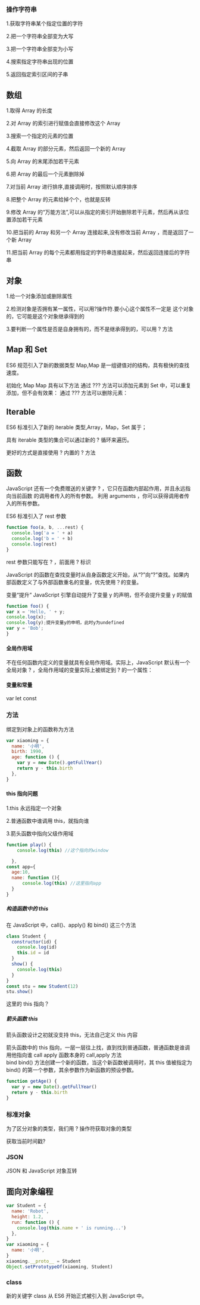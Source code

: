 ### 操作字符串

1.获取字符串某个指定位置的字符

2.把一个字符串全部变为大写

3.把一个字符串全部变为小写

4.搜索指定字符串出现的位置

5.返回指定索引区间的子串

## 数组

1.取得 Array 的长度

2.对 Array 的索引进行赋值会直接修改这个 Array

3.搜索一个指定的元素的位置

4.截取 Array 的部分元素，然后返回一个新的 Array

5.向 Array 的末尾添加若干元素

6.把 Array 的最后一个元素删除掉

7.对当前 Array 进行排序,直接调用时，按照默认顺序排序

8.把整个 Array 的元素给掉个个，也就是反转

9.修改 Array 的“万能方法”,可以从指定的索引开始删除若干元素，然后再从该位置添加若干元素

10.把当前的 Array 和另一个 Array 连接起来,没有修改当前 Array ，而是返回了一个新 Array

11.把当前 Array 的每个元素都用指定的字符串连接起来，然后返回连接后的字符串

## 对象

1.给一个对象添加或删除属性

2.检测对象是否拥有某一属性，可以用?操作符.要小心这个属性不一定是 这个对象的，它可能是这个对象继承得到的

3.要判断一个属性是否是自身拥有的，而不是继承得到的，可以用 ? 方法

## Map 和 Set

ES6 规范引入了新的数据类型 Map,Map 是一组键值对的结构，具有极快的查找速度。

初始化 Map
Map 具有以下方法
通过 ??? 方法可以添加元素到 Set 中，可以重复添加，但不会有效果：
通过 ??? 方法可以删除元素：

## Iterable

ES6 标准引入了新的 iterable 类型,Array，Map，Set 属于；

具有 iterable 类型的集合可以通过新的 ? 循环来遍历。

更好的方式是直接使用 ? 内置的 ? 方法

## 函数

<!-- arguments -->

JavaScript 还有一个免费赠送的关键字 ? ，它只在函数内部起作用，并且永远指向当前函数
的调用者传入的所有参数。
利用 arguments ，你可以获得调用者传入的所有参数。

ES6 标准引入了 rest 参数

```javascript
function foo(a, b, ...rest) {
  console.log('a = ' + a)
  console.log('b = ' + b)
  console.log(rest)
}
```

rest 参数只能写在 ? ，前面用 ? 标识

JavaScript 的函数在查找变量时从自身函数定义开始，从“?”向“?”查找。如果内部函数定义了与外部函数重名的变量，优先使用？的变量。

变量“提升”
JavaScript 引擎自动提升了变量 y 的声明，但不会提升变量 y 的赋值

```javascript
function foo() {
var x = 'Hello, ' + y;
console.log(x);
console.log(y);提升变量y的申明，此时y为undefined
var y = 'Bob';
}

```

#### 全局作用域

不在任何函数内定义的变量就具有全局作用域。实际上，JavaScript 默认有一个全局对象 ? ，全局作用域的变量实际上被绑定到 ? 的一个属性：

#### 变量和常量

var
let
const

### 方法

绑定到对象上的函数称为方法

```javascript
var xiaoming = {
  name: '小明',
  birth: 1990,
  age: function () {
    var y = new Date().getFullYear()
    return y - this.birth
  },
}
```

#### this 指向问题

1.this 永远指定一个对象

2.普通函数中谁调用 this，就指向谁

3.箭头函数中指向父级作用域

```javascript
function play() {
    console.log(this) //这个指向的window

  },
const app={
  age:10,
  name: function (){
      console.log(this) //这里指向app
  }
}
```

##### 构造函数中的 this

在 JavaScript 中，call()、apply() 和 bind() 这三个方法

```javascript
class Student {
  constructor(id) {
    console.log(id)
    this.id = id
  }
  show() {
    console.log(this)
  }
}
const stu = new Student(12)
stu.show()
```

这里的 this 指向？

##### 箭头函数 this

箭头函数设计之初就没支持 this，无法自己定义 this 内容

箭头函数中的 this 指向，一层一层往上找，直到找到普通函数，普通函数是谁调用他指向谁
call
apply
函数本身的 call,apply 方法\
bind
bind() 方法创建一个新的函数，当这个新函数被调用时，其 this 值被指定为 bind() 的第一个参数，其余参数作为新函数的预设参数。

```javascript
function getAge() {
  var y = new Date().getFullYear()
  return y - this.birth
}
```

### 标准对象

为了区分对象的类型，我们用 ? 操作符获取对象的类型

获取当前时间戳?

### JSON

JSON 和 JavaScript 对象互转

## 面向对象编程

```javascript
var Student = {
  name: 'Robot',
  height: 1.2,
  run: function () {
    console.log(this.name + ' is running...')
  },
}
var xiaoming = {
  name: '小明',
}
xiaoming.__proto__ = Student
Object.setPrototypeOf(xiaoming, Student)
```

### class

新的关键字 class 从 ES6 开始正式被引入到 JavaScript 中。
